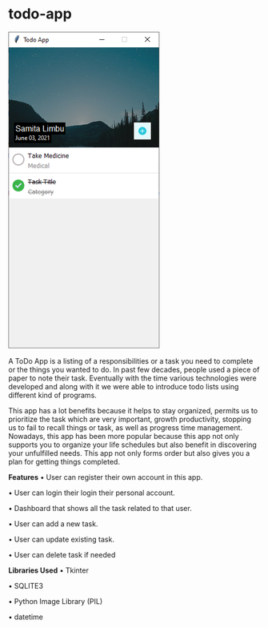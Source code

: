 # todo-app
![picture](https://github.com/Samitalimbu/todo-app/blob/master/images/screenshot.PNG)

A ToDo App is a listing of a responsibilities or a task you need to complete or the things you wanted to do. In past few decades, people used a piece of paper to note their task. Eventually with the time various technologies were developed and along with it we were able to introduce todo lists using different kind of programs.

This app has a lot benefits because it helps to stay organized, permits us to prioritize the task which are very important, growth productivity, stopping us to fail to recall things or task, as well as progress time management. Nowadays, this app has been more popular because this app not only supports you to organize your life schedules but also benefit in discovering your unfulfilled needs. This app not only forms order but also gives you a plan for getting things completed.

**Features**
•	User can register their own account in this app.

•	User can login their login their personal account.

•	Dashboard that shows all the task related to that user.

•	User can add a new task.

•	User can update existing task.

•	User can delete task if needed

**Libraries Used**
• Tkinter

• SQLITE3

• Python Image Library (PIL)

• datetime
